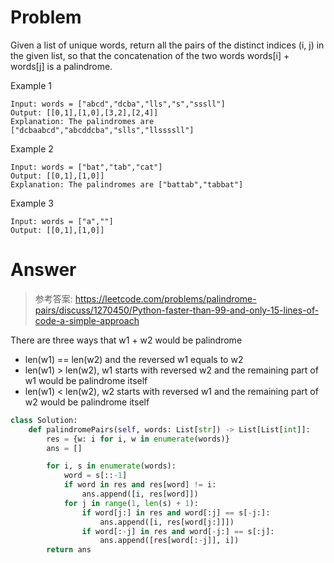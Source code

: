 # Problem
Given a list of unique words, return all the pairs of the distinct indices (i, j) in the given list, so that the concatenation of the two words words[i] + words[j] is a palindrome.

Example 1
```
Input: words = ["abcd","dcba","lls","s","sssll"]
Output: [[0,1],[1,0],[3,2],[2,4]]
Explanation: The palindromes are ["dcbaabcd","abcddcba","slls","llssssll"]
```

Example 2
```
Input: words = ["bat","tab","cat"]
Output: [[0,1],[1,0]]
Explanation: The palindromes are ["battab","tabbat"]
```

Example 3
```
Input: words = ["a",""]
Output: [[0,1],[1,0]]
```
# Answer
> 参考答案: https://leetcode.com/problems/palindrome-pairs/discuss/1270450/Python-faster-than-99-and-only-15-lines-of-code-a-simple-approach

There are three ways that w1 + w2 would be palindrome
- len(w1) == len(w2) and the reversed w1 equals to w2
- len(w1) > len(w2), w1 starts with reversed w2 and the remaining part of w1 would be palindrome itself
- len(w1) < len(w2), w2 starts with reversed w1 and the remaining part of w2 would be palindrome itself

```python
class Solution:
    def palindromePairs(self, words: List[str]) -> List[List[int]]:
        res = {w: i for i, w in enumerate(words)}
        ans = []

        for i, s in enumerate(words):
            word = s[::-1]
            if word in res and res[word] != i:
                ans.append([i, res[word]])
            for j in range(1, len(s) + 1):
                if word[j:] in res and word[:j] == s[-j:]:
                    ans.append([i, res[word[j:]]])
                if word[:-j] in res and word[-j:] == s[:j]:
                    ans.append([res[word[:-j]], i])
        return ans
```
